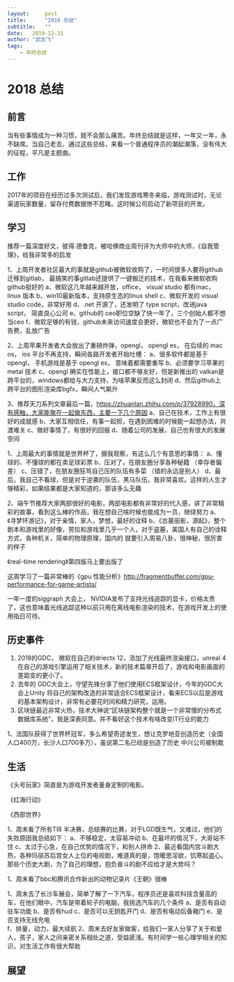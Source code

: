 ```yaml
---
layout:     post
title:      "2019 总结"
subtitle:   "" 
date:   2019-12-31
author: "武龙飞"
tags: 
    - 年终总结
---
```


# 2018 总结

## 前言
当有些事情成为一种习惯，就不会那么痛苦。年终总结就是这样，一年又一年，永不缺席。当自己老去，通过这些总结，来看一个普通程序员的潮起潮落，没有伟大的征程，平凡是主题曲。

## 工作
2017年的项目在经历过多次测试后，我们发现游戏寒冬来临，游戏测试时，无论渠道玩家数量，留存付费数据惨不忍睹。这时候公司启动了新项目的开发。
## 学习
推荐一篇深度好文，彼得.德鲁克，被哈佛商业周刊评为大师中的大师，《自我管理》，给我非常多的启发

1、上周开发者社区最大的事就是github被微软收购了，一时间很多人要将github迁移到gitlab， 最搞笑的事gitlab还提供了一键搬迁的技术，在我看来微软收购github挺好的
    a、微软这几年越来越开放，office， visual studio 都有mac， linux 版本
    b、win10最新版本，支持原生态的linux shell
    c、微软开发的 visual studio code，非常好用
    d、.net 开源了，还发明了 type script，改进java script， 简直良心公司
    e、github的 ceo职位空缺了快一年了，三个创始人都不想当ceo
    f、微软足够的有钱，github未来访问速度会更好，微软也不会为了一点广告费，乱放广告

2、上周苹果开发者大会放出了重磅炸弹，opengl， opengl es， 在后续的 mac os， ios 平台不再支持，瞬间各路开发者开始吐槽：
    a、很多软件都是基于 opengl， 手机游戏是基于 opengl  es， 意味着都需要重写
    b、必须要学习苹果的metal 技术
    c、opengl 确实在性能上，接口都不够友好，但是新推出的 valkan是跨平台的，windows都给与大力支持，为啥苹果反而这么封闭
    d、然后github上跨平台的图形渲染库bgfx，瞬间人气飙升

3、推荐天刀系列文章最后一篇，https://zhuanlan.zhihu.com/p/37928990，深有感触，大家能聚在一起做东西，主要一下几个原因
    a、自己在技术，工作上有很好的成就感
    b、大家互相信任，有事一起担，在遇到困难的时候能一起想办法，共渡难关
    c、做好事情了，有很好的回报
    d、随着公司的发展，自己也有很大的发展空间

1、上周最大的事情就是世界杯了，据我观察，有这么几个有意思的事情：
    a、懂球的、不懂球的都在卖足球彩票
    b、压对了，在朋友圈分享各种秘籍 （幸存者偏差）
    c、压错了，在朋友圈狂骂自己压的队伍有多菜 （错的永远是别人）
    d、最后，我自己不看球，但是对于逆袭的队伍，黑马队伍，我非常喜欢。这样的人生才够精彩，如果结果都是大家知道的，那该多么无趣

2、端午节推荐大家两部很好的电影，两部电影都有非常好的代入感，讲了非常精彩的故事，看到这么棒的作品，我在想自己啥时候也能成为一员，继续努力
    a、《寻梦环游记》，对于亲情，家人，梦想，最好的诠释
    b、《古墓丽影，源起》，整个剧本和游戏里的好像，劳拉和游戏里几乎一个人，对于盗墓，美国人有自己的诠释方式，各种机关，简单的物理原理，国内的
            就要引入周易八卦，很神秘，很厉害的样子

《real-time rendering》第四版马上要出版了


这周学习了一篇非常棒的《gpu 性能分析》http://fragmentbuffer.com/gpu-performance-for-game-artists/

一年一度的siggraph 大会上， NVIDIA发布了支持光线追踪的显卡，价格太贵了，这也意味着光线追踪这种以前只用在离线电影渲染的技术，在游戏开发上的使用指日可待。
## 历史事件
1. 2018的GDC， 微软在自己的driectx 12，添加了光线最终渲染接口，unreal 4 在自己的游戏引擎运用了相关技术，新的技术篇章开启了，游戏和电影画面的差距变的更小了。
2. 去年的 GDC大会上，守望先锋分享了他们使用ECS框架设计，今年的GDC大会上Unity 将自己的架构改造的非常适合ECS框架设计，看来ECS以后是游戏的基本架构设计，非常有必要花时间和精力研究，运用。
3. 区块链最近非常火热，技术大神说“区块链架构整个就是一个非常慢的分布式数据库系统”，我是深表同意。并不看好这个技术有啥改变IT行业的能力

1、法国队获得了世界杯冠军，多么希望奇迹发生，想让克罗地亚创造历史（全国人口400万，长沙人口700多万），虽说第二名已经是创造了历史
中兴公司被制裁
## 生活
《头号玩家》简直是为游戏开发者量身定制的电影。

《红海行动》

《西部世界》

1、周末看了所有TI8 半决赛，总结赛的比赛，对于LGD既生气，又难过，他们的失败原因我总结如下：
    a、不够稳定，太容易冲动
    b、在最坏的情况下，大哥站不住
    c、太过于心急，在自己优势的情况下，和别人拼命
2、最近看国内宫斗剧大热，各种玛丽苏后宫女人上位的电视剧，难道真的是，饱暖思淫欲，饥寒起盗心。
    那些个历史大剧，为了自己的理想，抱负奋斗的剧不应给才是大势吗？

1、周末看了bbc和腾讯合作新出的动物记录片《王朝》很棒

1、周末去了长沙车展会，简单了解了一下汽车，程序员还是喜欢科技含量高的车，在他们眼中，汽车是带着轮子的电脑，我挑选汽车的几个条件
   a、是否有自动驻车功能
   b、是否有hud
   c、是否可以无钥匙开门
   d、是否有电动后备箱门
   e、是否支持无线充电  
   f、排量，动力，最大续航
2、周末去好友家做客，给我们一家人分享了关于和爱人，孩子，家人之间亲密关系相处之道，受益匪浅。有时间学一些心理学相关的知识，对生活工作有很大帮助
## 展望